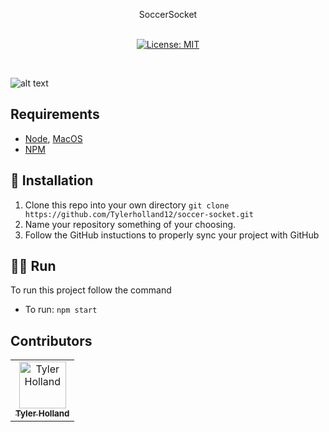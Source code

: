 <p align="center">
SoccerSocket
<br>
<br>

</p>
<p align="center">
  <a href="#" target="_blank">
    <img alt="License: MIT" src="https://img.shields.io/badge/License-MIT-yellow.svg" />
  </a>
</p>
<br>

![alt text](https://github.com/Tylerholland12/soccer-socket/blob/main/soccer.png?raw=true)

## Requirements 
- [Node](https://nodejs.org/en/), [MacOS](https://formulae.brew.sh/formula/node)
- [NPM](https://www.npmjs.com/get-npm)



## 🏁 Installation

1. Clone this repo into your own directory `git clone https://github.com/Tylerholland12/soccer-socket.git`
1. Name your repository something of your choosing. 
1. Follow the GitHub instuctions to properly sync your project with GitHub

## 🏃🏾 Run 
To run this project follow the command

- To run:
`npm start`



## Contributors

<table>
  <tr>
    <td align="center"><a href="https://github.com/tylerholland12"><img src="https://avatars1.githubusercontent.com/u/29693747?s=460&v=4" width="75px;" alt="Tyler Holland"/><br /><sub><b>Tyler Holland</b></sub></a><br/></td>
</table>